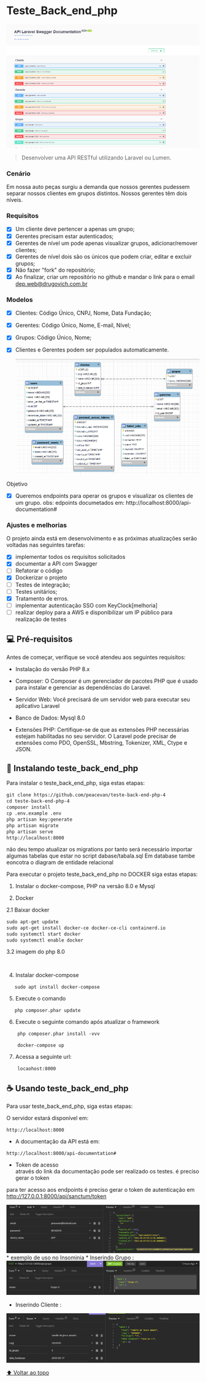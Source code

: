 # Teste_Back_end_php

<img src="public/img/Swagger.png" alt="exemplo imagem">

>Desenvolver uma API RESTful utilizando Laravel ou Lumen.

### Cenário

Em nossa auto peças surgiu a demanda que nossos gerentes pudessem separar nossos clientes em grupos distintos. Nossos gerentes têm dois níveis.

### Requisitos
- [x] Um cliente deve pertencer a apenas um grupo;
- [x] Gerentes precisam estar autenticados;
- [x] Gerentes de nível um pode apenas visualizar grupos, adicionar/remover clientes;
- [x] Gerentes de nível dois são os únicos que podem criar, editar e excluir grupos;
- [x] Não fazer "fork" do repositório;
- [x] Ao finalizar, criar um repositório no github e mandar o link para o email dep.web@drugovich.com.br

### Modelos
- [x] Clientes: Código Único, CNPJ, Nome, Data Fundação;
- [x] Gerentes: Código Único, Nome, E-mail, Nível;
- [x] Grupos: Código Único, Nome;
- [x] Clientes e Gerentes podem ser populados automaticamente.

  <img src="public/img/EER_diagram.png" alt="exemplo imagem">
Objetivo
- [x] Queremos endpoints para operar os grupos e visualizar os clientes de um grupo.
 obs: edpoints documetados em: 
 http://localhost:8000/api-documentation#

### Ajustes e melhorias

O projeto ainda está em desenvolvimento e as próximas atualizações serão voltadas nas seguintes tarefas:

- [x] implementar todos os requisitos solicitados
- [x] documentar a API com Swagger
- [ ] Refatorar o código 
- [x] Dockerizar o projeto 
- [ ] Testes de integração;
- [ ] Testes unitários;
- [x] Tratamento de erros.
- [ ] implementar autenticação SSO com KeyClock[melhoria]
- [ ] realizar deploy para a AWS e disponibilizar um IP público para realização de testes

## 💻 Pré-requisitos

Antes de começar, verifique se você atendeu aos seguintes requisitos:

* Instalação do versão PHP 8.x 
* Composer: O Composer é um gerenciador de pacotes PHP que é usado para instalar e gerenciar as dependências do Laravel.

* Servidor Web: Você precisará de um servidor web para executar seu aplicativo Laravel
* Banco de Dados: Mysql 8.0

* Extensões PHP: Certifique-se de que as extensões PHP necessárias estejam habilitadas no seu servidor. O Laravel pode precisar de extensões como PDO, OpenSSL, Mbstring, Tokenizer, XML, Ctype e JSON.
## 🚀 Instalando teste_back_end_php

Para instalar o teste_back_end_php, siga estas etapas:

```
git clone https://github.com/peacevan/teste-back-end-php-4
cd teste-back-end-php-4
composer install
cp .env.example .env
php artisan key:generate
php artisan migrate
php artisan serve
http://localhost:8000
```
não deu tempo atualizar os migrations por tanto será necessário 
importar algumas tabelas  que estar no script 
dabase/tabala.sql
Em database tambe eoncotra o diagram de entidade relacional

Para executar o projeto  teste_back_end_php no DOCKER siga estas etapas:


1. Instalar o docker-compose, PHP na versão 8.0 e Mysql

2. Docker

2.1 Baixar docker
``` 
sudo apt-get update
sudo apt-get install docker-ce docker-ce-cli containerd.io
sudo systemctl start docker
sudo systemctl enable docker

```
3.2 imagem do php 8.0
``` 
   
```

4. Instalar docker-compose
``` 
   sudo apt install docker-compose
```

5. Execute o comando
``` 
   php composer.phar update
``` 
6. Execute o seguinte comando após atualizar o framework
``` 
    php composer.phar install -vvv
``` 
``` 
    docker-compose up
``` 
7. Acessa a seguinte url:
``` 
    locaohost:8000
``` 

## ☕ Usando teste_back_end_php

Para usar teste_back_end_php, siga estas etapas:

O servidor estará disponível em:
```
http://localhost:8000
```
* A documentação da API está em:

```
http://localhost:8000/api-documentation#
```
* Token de acesso  
através do link  da documentação pode ser realizado os testes.
é preciso gerar o token 

para ter acesso  aos endpoints é preciso gerar o token de autenticação em 
http://127.0.0.1:8000/api/sanctum/token

<img src="public/img/token_autenticacao.png" alt="exemplo imagem">
* exemplo de uso no Insominia
* Inserindo Grupo :
<img src="public/img/insert_grupo.png" alt="exemplo imagem">

* Inserindo Cliente :
<img src="public/img/insert_cliente.png" alt="exemplo imagem">

[⬆ Voltar ao topo](#Teste_Back_end_PHP)<br>
